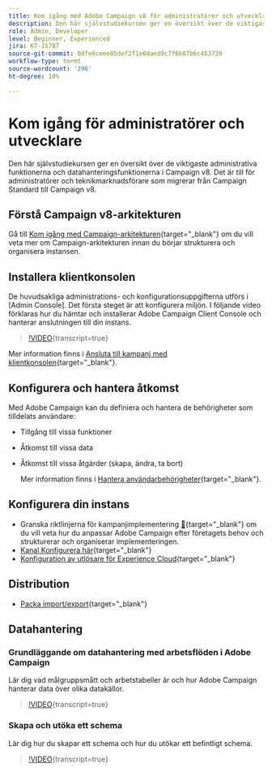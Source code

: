 ```yaml
---
title: Kom igång med Adobe Campaign v8 för administratörer och utvecklare.
description: Den här självstudiekursen ger en översikt över de viktigaste administrativa funktionerna och datahanteringsfunktionerna i Campaign v8. Det riktar sig till administratörer och den tekniska marknadsföraren som migrerar från Campaign Standard till Campaign v8.
role: Admin, Developer
level: Beginner, Experienced
jira: KT-15787
source-git-commit: 0dfe6ceee85def2f1e6daed9c7f6b87b6c453739
workflow-type: tm+mt
source-wordcount: '296'
ht-degree: 18%

---
```



# Kom igång för administratörer och utvecklare

Den här självstudiekursen ger en översikt över de viktigaste administrativa funktionerna och datahanteringsfunktionerna i Campaign v8. Det är till för administratörer och teknikmarknadsförare som migrerar från Campaign Standard till Campaign v8.

## Förstå Campaign v8-arkitekturen

Gå till [Kom igång med Campaign-arkitekturen](https://experienceleague.adobe.com/sv/docs/campaign/campaign-v8/config/architecture/architecture){target="_blank"} om du vill veta mer om Campaign-arkitekturen innan du börjar strukturera och organisera instansen.


## Installera klientkonsolen

De huvudsakliga administrations- och konfigurationsuppgifterna utförs i [Admin Console]. Det första steget är att konfigurera miljön. I följande video förklaras hur du hämtar och installerar Adobe Campaign Client Console och hanterar anslutningen till din instans.

>[!VIDEO](https://video.tv.adobe.com/v/335375?quality=12&learn=on){transcript=true}

Mer information finns i [Ansluta till kampanj med klientkonsolen](https://experienceleague.adobe.com/sv/docs/campaign/campaign-v8/new/connect){target="_blank"}.

## Konfigurera och hantera åtkomst

Med Adobe Campaign kan du definiera och hantera de behörigheter som tilldelats användare:

* Tillgång till vissa funktioner
* Åtkomst till vissa data
* Åtkomst till vissa åtgärder (skapa, ändra, ta bort)

  Mer information finns i [Hantera användarbehörigheter](https://experienceleague.adobe.com/sv/docs/campaign/campaign-v8/admin/permissions/manage-permissions){target="_blank"}.

## Konfigurera din instans

* Granska riktlinjerna för kampanjimplementering [&#128279;](https://experienceleague.adobe.com/sv/docs/campaign/campaign-v8/config/implement/implement){target="_blank"} om du vill veta hur du anpassar Adobe Campaign efter företagets behov och strukturerar och organiserar implementeringen.
* [Kanal Konfigurera här](https://experienceleague.adobe.com/sv/docs/campaign/campaign-v8/send/push/push-data-collection){target="_blank"}
* [Konfiguration av utlösare för Experience Cloud](https://experienceleague.adobe.com/sv/docs/campaign-classic/using/integrating-with-adobe-experience-cloud/experience-triggers/about-triggers){target="_blank"}

## Distribution

* [Packa import/export](https://experienceleague.adobe.com/sv/docs/campaign/campaign-v8/developer/packages){target="_blank"}

## Datahantering

### Grundläggande om datahantering med arbetsflöden i Adobe Campaign

Lär dig vad målgruppsmått och arbetstabeller är och hur Adobe Campaign hanterar data över olika datakällor.

>[!VIDEO](https://video.tv.adobe.com/v/339992?quality=12&learn=on){transcript=true}


### Skapa och utöka ett schema

Lär dig hur du skapar ett schema och hur du utökar ett befintligt schema.

>[!VIDEO](https://video.tv.adobe.com/v/337939?quality=12&learn=on){transcript=true}
